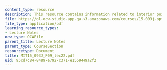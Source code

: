 ```yaml
---
content_type: resource
description: This resource contains information related to interior point methods.
file: https://ol-ocw-studio-app-qa.s3.amazonaws.com/courses/15-093j-optimization-methods-fall-2009/95cd7c848489e792c371e1559449a2f2_MIT15_093J_F09_lec22.pdf
file_type: application/pdf
learning_resource_types:
- Lecture Notes
ocw_type: OCWFile
parent_title: Lecture Notes
parent_type: CourseSection
resourcetype: Document
title: MIT15_093J_F09_lec22.pdf
uid: 95cd7c84-8489-e792-c371-e1559449a2f2
---
```

